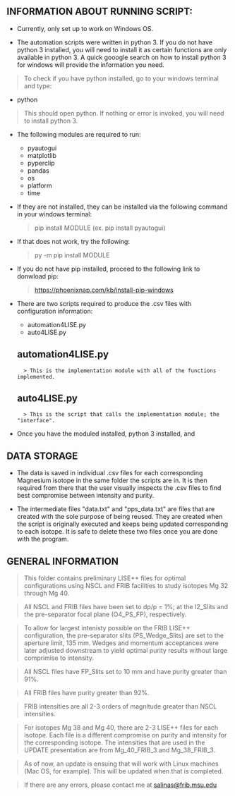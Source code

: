 INFORMATION ABOUT RUNNING SCRIPT:
----------------------------------

* Currently, only set up to work on Windows OS.

* The automation scripts were written in python 3. If you do not have python 3 installed, you will need to install it as
certain functions are only available in python 3. A quick gooogle search on how to install python 3 for windows will provide 
the information you need.
> To check if you have python installed, go to your windows terminal and type:
 * python 
> This should open python. If nothing or error is invoked, you will need to install python 3. 

* The following modules are required to run:

	- pyautogui 
	- matplotlib 
	- pyperclip
	- pandas
	- os 
	- platform 
	- time 

* If they are not installed, they can be installed via the following command in 
 your windows terminal:
 	> pip install MODULE (ex. pip install pyautogui)
* If that does not work, try the following:
	> py -m pip install MODULE 
* If you do not have pip installed, proceed to the following link to donwload pip:
	> https://phoenixnap.com/kb/install-pip-windows

* There are two scripts required to produce the .csv files with configuration information: 
	- automation4LISE.py 
	- auto4LISE.py 
	
	automation4LISE.py
	------------------
		> This is the implementation module with all of the functions implemented. 
	auto4LISE.py 
	------------
		> This is the script that calls the implementation module; the "interface".
		
* Once you have the moduled installed, python 3 installed, and 

DATA STORAGE 
------------

* The data is saved in individual .csv files for each corresponding Magnesium isotope in the same folder the scripts are in.
 It is then required from there that the user visually inspects the .csv files to find best compromise between intensity and purity.

* The intermediate files "data.txt" and "pps_data.txt" are files that are created with the sole purpose of being reused. They are 
created when the script is originally executed and keeps being updated corresponding to each isotope. It is safe to delete these 
two files once you are done with the program. 

GENERAL INFORMATION
-------------------

> This folder contains preliminary LISE++ files for optimal configurations using NSCL and FRIB facilities
to study isotopes Mg 32 through Mg 40. 

> All NSCL and FRIB files have been set to dp/p = 1%; at the I2_Slits and the pre-separator focal
plane (O4_PS_FP), respectively.

> To allow for largest intenisty possible on the FRIB LISE++ configuration, the pre-separator 
slits (PS_Wedge_Slits) are set to the aperture limit, 135 mm. Wedges and momentum acceptances were 
later adjusted downstream to yield optimal purity results without large comprimise to intensity.

> All NSCL files have FP_Slits set to 10 mm and have purity greater than 91%.

> All FRIB files have purity greater than 92%. 

> FRIB intensities are all 2-3 orders of magnitude greater than NSCL intensities.  

> For isotopes Mg 38 and Mg 40, there are 2-3 LISE++ files for each isotope. Each file is a 
different compromise on purity and intensity for the corresponding isotope. The intensities 
that are used in the UPDATE presentation are from Mg_40_FRIB_3 and Mg_38_FRIB_3. 

> As of now, an update is ensuing that will work with Linux machines (Mac OS, for example). This will be updated when that is completed. 

> If there are any errors, please contact me at salinas@frib.msu.edu
 

